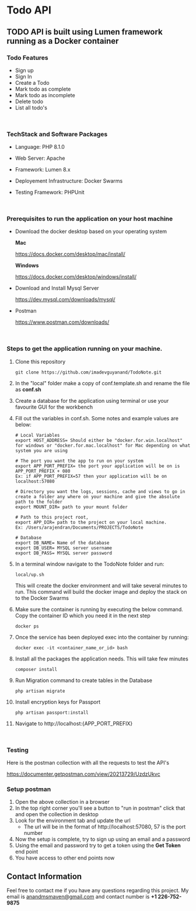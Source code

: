 # Todo API

## TODO API is built using Lumen framework running as a Docker container

### Todo Features

- Sign up
- Sign In
- Create a Todo
- Mark todo as complete
- Mark todo as incomplete
- Delete todo
- List all todo's

<br>

### TechStack and Software Packages

- Language: PHP 8.1.0
- Web Server: Apache
- Framework: Lumen 8.x
- Deployement Infrastructure: Docker Swarms
- Testing Framework: PHPUnit

  <br>

### Prerequisites to run the application on your host machine

- Download the docker desktop based on your operating system

  **Mac**

  https://docs.docker.com/desktop/mac/install/

  **Windows**

  https://docs.docker.com/desktop/windows/install/

- Download and Install Mysql Server

  https://dev.mysql.com/downloads/mysql/

- Postman

  https://www.postman.com/downloads/

<br>

### Steps to get the application running on your machine.

1.  Clone this repository

    ```
    git clone https://github.com/imadevguyanand/TodoNote.git
    ```

2.  In the "local" folder make a copy of conf.template.sh and rename the file as **conf.sh**

3.  Create a database for the application using terminal or use your favourite GUI for the workbench

4.  Fill out the variables in conf.sh.
    Some notes and example values are below:

    ```
    # Local Variables
    export HOST_ADDRESS= Should either be "docker.for.win.localhost" for windows or "docker.for.mac.localhost" for Mac depending on what system you are using

    # The port you want the app to run on your system
    export APP_PORT_PREFIX= the port your application will be on is APP_PORT_PREFIX + 080
    Ex: if APP_PORT_PREFIX=57 then your application will be on localhost:57080

    # Directory you want the logs, sessions, cache and views to go in
    create a folder any where on your machine and give the absolute path to the folder
    export MOUNT_DIR= path to your mount folder

    # Path to this project root,
    export APP_DIR= path to the project on your local machine.
    Ex: /Users/arajendran/Documents/PROJECTS/TodoNote

    # Database
    export DB_NAME= Name of the database
    export DB_USER= MYSQL server username
    export DB_PASS= MYSQL server password
    ```

5.  In a terminal window navigate to the TodoNote folder and run:

    ```
    local/up.sh
    ```

    This will create the docker environment and will take several minutes to run. This command will build the docker image and deploy the stack on to the Docker Swarms

6.  Make sure the container is running by executing the below command. Copy the container ID which you need it in the next step

    ```
    docker ps
    ```

7.  Once the service has been deployed exec into the container by running:

    ```
    docker exec -it <container_name_or_id> bash
    ```

8.  Install all the packages the application needs. This will take few minutes

    ```
    composer install
    ```

9.  Run Migration command to create tables in the Database
    ```
    php artisan migrate
    ```
10. Install encryption keys for Passport

    ```
    php artisan passport:install
    ```

11. Navigate to http://localhost:{APP_PORT_PREFIX}

<br>

### Testing

Here is the postman collection with all the requests to test the API's

https://documenter.getpostman.com/view/20213729/UzdzUkvc

### Setup postman

1. Open the above collection in a browser
2. In the top right corner you'll see a button to "run in postman" click that and open the collection in desktop
3. Look for the environment tab and update the url
   - The url will be in the format of http://localhost:57080, 57 is the port number
4. Now the setup is complete, try to sign up using an email and a password
5. Using the email and password try to get a token using the **Get Token** end point
6. You have access to other end points now

## Contact Information

Feel free to contact me if you have any questions regarding this project. My email is
<anandmsmaven@gmail.com> and contact number is **+1 226-752-9875**
